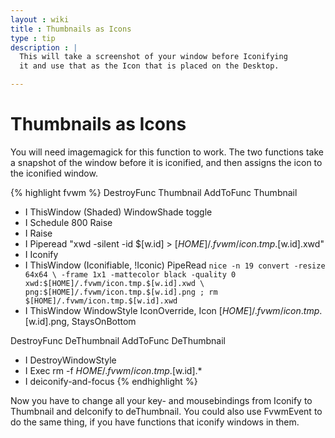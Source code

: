 ```yaml
---
layout : wiki
title : Thumbnails as Icons
type : tip
description : |
  This will take a screenshot of your window before Iconifying
  it and use that as the Icon that is placed on the Desktop.

---
```


# Thumbnails as Icons 

You will need imagemagick for this function to work.  The two functions take
a snapshot of the window before it is iconified, and then assigns the icon
to the iconified window.

{% highlight fvwm %}
DestroyFunc Thumbnail
AddToFunc Thumbnail
+ I ThisWindow (Shaded) WindowShade toggle
+ I Schedule 800 Raise 
+ I Raise
+ I Piperead "xwd -silent -id $[w.id] > $[HOME]/.fvwm/icon.tmp.$[w.id].xwd"
+ I Iconify
+ I ThisWindow (Iconifiable, !Iconic) PipeRead `nice -n 19 convert -resize 64x64 \
    -frame 1x1 -mattecolor black -quality 0 xwd:$[HOME]/.fvwm/icon.tmp.$[w.id].xwd \
    png:$[HOME]/.fvwm/icon.tmp.$[w.id].png ; rm $[HOME]/.fvwm/icon.tmp.$[w.id].xwd`
+ I ThisWindow WindowStyle IconOverride, Icon $[HOME]/.fvwm/icon.tmp.$[w.id].png, StaysOnBottom

DestroyFunc DeThumbnail
AddToFunc DeThumbnail
+ I DestroyWindowStyle
+ I Exec rm -f $HOME/.fvwm/icon.tmp.$[w.id].*
+ I deiconify-and-focus
{% endhighlight %}

Now you have to change all your key- and mousebindings from Iconify to
Thumbnail and deIconify to deThumbnail.  You could also use FvwmEvent to do
the same thing, if you have functions that iconify windows in them.
